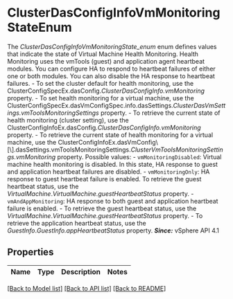 # ClusterDasConfigInfoVmMonitoringStateEnum

The *ClusterDasConfigInfoVmMonitoringState_enum* enum defines values that indicate the state of Virtual Machine Health Monitoring.  Health Monitoring uses the vmTools (guest) and application agent heartbeat modules. You can configure HA to respond to heartbeat failures of either one or both modules. You can also disable the HA response to heartbeat failures. - To set the cluster default for health monitoring, use the   ClusterConfigSpecEx.dasConfig.*ClusterDasConfigInfo.vmMonitoring* property. - To set health monitoring for a virtual machine, use the   ClusterConfigSpecEx.dasVmConfigSpec.info.dasSettings.*ClusterDasVmSettings.vmToolsMonitoringSettings* property. - To retrieve the current state of health monitoring (cluster setting), use the   ClusterConfigInfoEx.dasConfig.*ClusterDasConfigInfo.vmMonitoring*   property. - To retrieve the current state of health monitoring for a virtual machine, use the   ClusterConfigInfoEx.dasVmConfig\\[\\].dasSettings.vmToolsMonitoringSettings.*ClusterVmToolsMonitoringSettings.vmMonitoring*   property.    Possible values: - `vmMonitoringDisabled`: Virtual machine health monitoring is disabled.      In this state,   HA response to guest and application heartbeat failures are disabled. - `vmMonitoringOnly`: HA response to guest heartbeat failure is enabled.      To retrieve the guest heartbeat status, use the   *VirtualMachine*.*VirtualMachine.guestHeartbeatStatus*   property. - `vmAndAppMonitoring`: HA response to both guest and application heartbeat failure is enabled.   - To retrieve the guest heartbeat status, use the     *VirtualMachine*.*VirtualMachine.guestHeartbeatStatus*     property.   - To retrieve the application heartbeat status, use the     *GuestInfo*.*GuestInfo.appHeartbeatStatus*     property.      ***Since:*** vSphere API 4.1 

## Properties
Name | Type | Description | Notes
------------ | ------------- | ------------- | -------------

[[Back to Model list]](../README.md#documentation-for-models) [[Back to API list]](../README.md#documentation-for-api-endpoints) [[Back to README]](../README.md)


